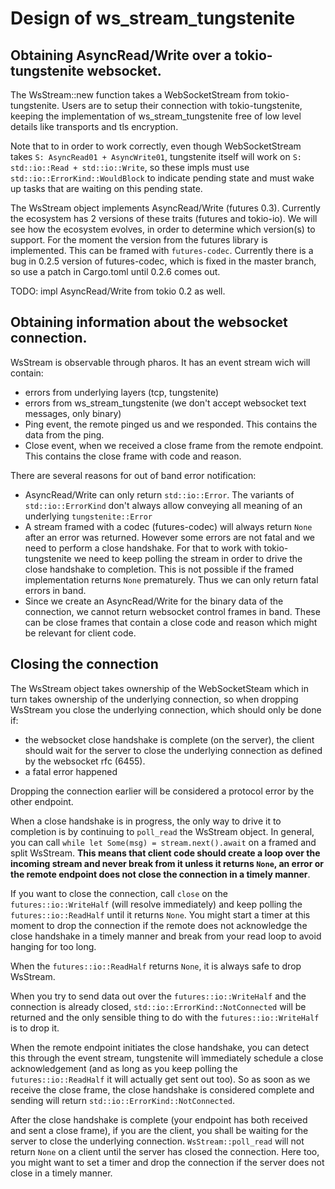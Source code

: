 # Design of ws_stream_tungstenite

## Obtaining AsyncRead/Write over a tokio-tungstenite websocket.

The WsStream::new function takes a WebSocketStream from tokio-tungstenite. Users are to setup their connection with tokio-tungstenite, keeping the implementation of ws_stream_tungstenite free of low level details like transports and tls encryption.

Note that to in order to work correctly, even though WebSocketStream takes `S: AsyncRead01 + AsyncWrite01`, tungstenite itself will work on `S: std::io::Read + std::io::Write`, so these impls must use `std::io::ErrorKind::WouldBlock` to indicate pending state and must wake up tasks that are waiting on this pending state.

The WsStream object implements AsyncRead/Write (futures 0.3). Currently the ecosystem has 2 versions of these traits (futures and tokio-io). We will see how the ecosystem evolves, in order to determine which version(s) to support. For the moment the version from the futures library is implemented. This can be framed with `futures-codec`. Currently there is a bug in 0.2.5 version of futures-codec, which is fixed in the master branch, so use a patch in Cargo.toml until 0.2.6 comes out.

TODO: impl AsyncRead/Write from tokio 0.2 as well.

## Obtaining information about the websocket connection.

WsStream is observable through pharos. It has an event stream wich will contain:
- errors from underlying layers (tcp, tungstenite)
- errors from ws_stream_tungstenite (we don't accept websocket text messages, only binary)
- Ping event, the remote pinged us and we responded. This contains the data from the ping.
- Close event, when we received a close frame from the remote endpoint. This contains the close frame with code and reason.

There are several reasons for out of band error notification:
- AsyncRead/Write can only return `std::io::Error`. The variants of `std::io::ErrorKind` don't always allow conveying all meaning of an underlying `tungstenite::Error`
- A stream framed with a codec (futures-codec) will always return `None` after an error was returned. However some errors are not fatal and we need to perform a close handshake. For that to work with tokio-tungstenite we need to keep polling the stream in order to drive the close handshake to completion. This is not possible if the framed implementation returns `None` prematurely. Thus we can only return fatal errors in band.
- Since we create an AsyncRead/Write for the binary data of the connection, we cannot return websocket control frames in band. These can be close frames that contain a close code and reason which might be relevant for client code.

## Closing the connection

The WsStream object takes ownership of the WebSocketSteam which in turn takes ownership of the underlying connection, so when dropping WsStream you close the underlying connection, which should only be done if:
- the websocket close handshake is complete (on the server), the client should wait for the server to close the underlying connection as defined by the websocket rfc (6455).
- a fatal error happened

Dropping the connection earlier will be considered a protocol error by the other endpoint.

When a close handshake is in progress, the only way to drive it to completion is by continuing to `poll_read` the WsStream object. In general, you can call `while let Some(msg) = stream.next().await` on a framed and split WsStream. **This means that client code should create a loop over the incoming stream and never break from it unless it returns `None`, an error or the remote endpoint does not close the connection in a timely manner**.

If you want to close the connection, call `close` on the `futures::io::WriteHalf` (will resolve immediately) and keep polling the `futures::io::ReadHalf` until it returns `None`. You might start a timer at this moment to drop the connection if the remote does not acknowledge the close handshake in a timely manner and break from your read loop to avoid hanging for too long.

When the `futures::io::ReadHalf` returns `None`, it is always safe to drop WsStream.

When you try to send data out over the `futures::io::WriteHalf` and the connection is already closed, `std::io::ErrorKind::NotConnected` will be returned and the only sensible thing to do with the `futures::io::WriteHalf` is to drop it.

When the remote endpoint initiates the close handshake, you can detect this through the event stream, tungstenite will ìmmediately schedule a close acknowledgement (and as long as you keep polling the `futures::io::ReadHalf` it will actually get sent out too). So as soon as we receive the close frame, the close handshake is considered complete and sending will return `std::io::ErrorKind::NotConnected`.

After the close handshake is complete (your endpoint has both received and sent a close frame), if you are the client, you shall be waiting for the server to close the underlying connection. `WsStream::poll_read` will not return `None` on a client until the server has closed the connection. Here too, you might want to set a timer and drop the connection if the server does not close in a timely manner.

